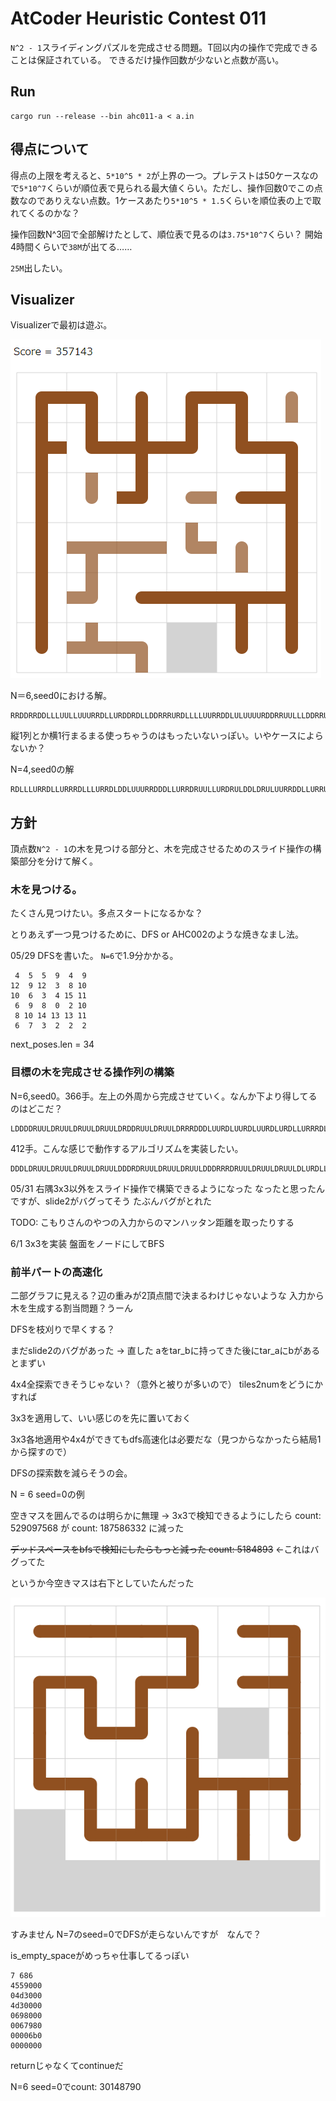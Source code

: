 # AtCoder Heuristic Contest 011

`N^2 - 1`スライディングパズルを完成させる問題。T回以内の操作で完成できることは保証されている。
できるだけ操作回数が少ないと点数が高い。

## Run
```
cargo run --release --bin ahc011-a < a.in
```

## 得点について
得点の上限を考えると、`5*10^5 * 2`が上界の一つ。プレテストは50ケースなので`5*10^7`くらいが順位表で見られる最大値くらい。ただし、操作回数0でこの点数なのでありえない点数。1ケースあたり`5*10^5 * 1.5`くらいを順位表の上で取れてくるのかな？

操作回数N^3回で全部解けたとして、順位表で見るのは`3.75*10^7`くらい？
開始4時間くらいで`38M`が出てる……

`25M`出したい。

## Visualizer
Visualizerで最初は遊ぶ。

![seed0](./ahc011ss.png)

N＝6,seed0における解。

```
RRDDRRDDLLLUULLUUURRDLLURDDRDLLDDRRRURDLLLLUURRDDLULUUUURDDRRUULLLDDRRUULDDRULDLDDRRRRRDLUURDLUUUULLDRURDDDDDLLLLUUUURRDLULDRULDDRRRURDLLLURRDLLURDLULDRULDRUURRRDLLLURRDLLURURDDLDLDRULDDRRRUUULULLDDDRUURRDRUULDDRUUULDDLUURDLDRDRUULDRUULDRULDDDRUULDLDRRUULDRULURDDLURDDLUURDLURDDLLDRUULDRULDRRUULDRULDDLLDRRULLDRRUULDRULDRRUULDLDLLDRRRDLLURRDLLLUURRRDLLLURRRDLLLUURRDLLDDRR
```

縦1列とか横1行まるまる使っちゃうのはもったいないっぽい。いやケースによらないか？

N=4,seed0の解
```
RDLLLURRDLLURRRDLLLURRDLDDLUUURRDDDLLURRDRUULLURDRULDDLDRULUURRDDLLURRULDDDRUULDDRULDRULUR
```

## 方針
頂点数`N^2 - 1`の木を見つける部分と、木を完成させるためのスライド操作の構築部分を分けて解く。

### 木を見つける。
たくさん見つけたい。多点スタートになるかな？

とりあえず一つ見つけるために、DFS or AHC002のような焼きなまし法。

05/29 DFSを書いた。 `N=6`で1.9分かかる。
```
 4  5  5  9  4  9 
12  9 12  3  8 10 
10  6  3  4 15 11 
 6  9  8  0  2 10 
 8 10 14 13 13 11 
 6  7  3  2  2  2 
```
next_poses.len = 34

### 目標の木を完成させる操作列の構築
N=6,seed0。366手。左上の外周から完成させていく。なんか下より得してるのはどこだ？
```
LDDDDRUULDRUULDRUULDRUULDRDDRUULDRUULDRRRDDDLUURDLUURDLUURDLURDLLURRRDLURDLLURDRDLURULDRULDLLDLLURRDDLUURDDLLURURDDLURDDLLURDDRRRRULLDRULLDRULLDRULLDRULDRRUULDDRULLDRULDRRULLDRRUUURDLUURDLURRDLURDRDLLLDRRULDRRULURDLUURDDLLLLURRRDLLURDLURDDLLURURDLURDDRDLURDLLURDLLURURDDLLURRRRDLURULDLURULDLURDLDRRUULDDDLURRDLURDLUURDDRUUULDDRUULDLDLDRRULLDRURDRUULLDRDRUULDDRUULDDR
```

412手。こんな感じで動作するアルゴリズムを実装したい。
```
DDDLDRUULDRUULDRUULDRUULDDDRDRUULDRUULDRUULDDDRRRDRUULDRUULDRUULDLURDLLURDRDRUULDLURDDRDLURDLUUURDDLUURDDLLLURDLLURDLLURDLDRRURDDLLURDLLURURRRULDDRULDDRULDDRULDRULLDRULLDRUURDDLULLDRRULLDRUUUURDDRULDRRUULDLDRULDRRULDLLDRULDRRULDRRULDRRUUULDDRUULDDLLLDRUULDRRRURDDLURDDLULDRULLDRULURDLURRDDLULLDRRULLDRUUURDLURDRRDLUURDLURDLLURDDLDRUULDRULDDRULDRRUUULDDRUULDLDLURDLDRULDRUURRDLLURRDLDRUULDRULDDRULDRULLDRRULLDRURD
```

05/31 右隅3x3以外をスライド操作で構築できるようになった
なったと思ったんですが、slide2がバグってそう
たぶんバグがとれた

TODO: こもりさんのやつの入力からのマンハッタン距離を取ったりする

6/1 3x3を実装 盤面をノードにしてBFS

### 前半パートの高速化
二部グラフに見える？辺の重みが2頂点間で決まるわけじゃないような
入力から木を生成する割当問題？うーん

DFSを枝刈りで早くする？

まだslide2のバグがあった -> 直した aをtar_bに持ってきた後にtar_aにbがあるとまずい

4x4全探索できそうじゃない？（意外と被りが多いので）
tiles2numをどうにかすれば

3x3を適用して、いい感じのを先に置いておく

3x3各地適用や4x4ができてもdfs高速化は必要だな（見つからなかったら結局1から探すので）

DFSの探索数を減らそうの会。

N = 6 seed=0の例

空きマスを囲んでるのは明らかに無理 -> 3x3で検知できるようにしたら count: 529097568 が count: 187586332 に減った

~~デッドスペースをbfsで検知にしたらもっと減った count: 5184893~~ ←これはバグってた

というか今空きマスは右下としていたんだった

![seed0](./ahc011ss2.png)

すみません N=7のseed=0でDFSが走らないんですが　なんで？

is_empty_spaceがめっちゃ仕事してるっぽい

```
7 686
4559000
04d3000
4d30000
0698000
0067980
00006b0
0000000
```

returnじゃなくてcontinueだ

N=6 seed=0でcount: 30148790
